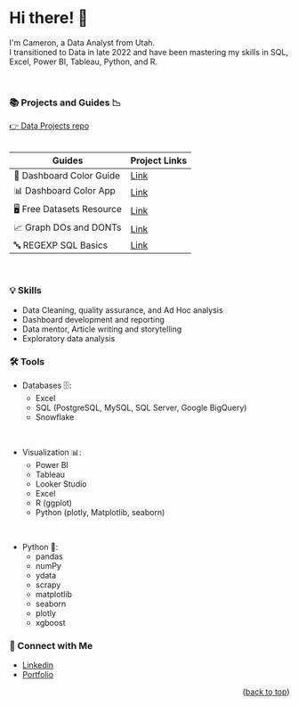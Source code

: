 <a name="readme-top"></a>
<a name="contact-me"></a>

<p align="right">
  <img src="https://komarev.com/ghpvc/?username=CameronCSS&style=flat" alt="">
</p>

# Hi there! 👋

I'm Cameron, a Data Analyst from Utah. <br>
I transitioned to Data in late 2022 and have been mastering my skills in SQL, Excel, Power BI, Tableau, Python, and R.

<br>

### 📚 Projects and Guides 📉

[👉 Data Projects repo](https://github.com/CameronCSS/PersonalProjects/blob/main/README.md)
<br>
<br>

|Guides|Project Links|
|---|---|
|🎨 Dashboard Color Guide | [Link](https://www.linkedin.com/feed/update/urn:li:activity:7060457908592939008/)|
|📊 Dashboard Color App| [Link](https://cloud.squirrel365.io/viewer/EE95D322FE4B4278B870DE8D06B316D2)|
|🖥️ Free Datasets Resource | [Link](https://www.linkedin.com/feed/update/urn:li:activity:7054106303060709377/)|
|📈 Graph DOs and DONTs| [Link](https://www.linkedin.com/feed/update/urn:li:activity:7064663920539537409/)|
|🔤 REGEXP SQL Basics| [Link](https://www.linkedin.com/feed/update/urn:li:activity:7057360246314340352/)|

<br>

### 💡 Skills <br>

* Data Cleaning, quality assurance, and Ad Hoc analysis <br>
* Dashboard development and reporting <br>
* Data mentor, Article writing and storytelling <br>
* Exploratory data analysis <br>


### 🛠️ Tools <br>

* Databases 🗄️: 
  * Excel
  * SQL (PostgreSQL, MySQL, SQL Server, Google BigQuery)
  * Snowflake <br>
<br>

* Visualization 📊:
  * Power BI
  * Tableau
  * Looker Studio
  * Excel
  * R (ggplot)
  * Python (plotly, Matplotlib, seaborn) <br>
<br>

* Python 🐍:
  * pandas
  * numPy
  * ydata
  * scrapy 
  * matplotlib
  * seaborn
  * plotly
  * xgboost <br>



### 💬 Connect with Me <br>

* [Linkedin](https://www.linkedin.com/in/cameron-css/) <br>
* [Portfolio](https://cameroncss.com/) <br>
 


<p align="right">(<a href="#readme-top">back to top</a>)</p>
